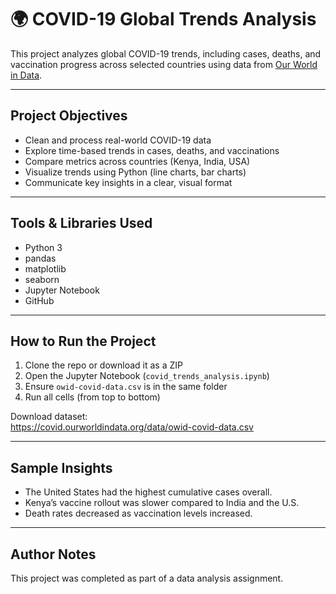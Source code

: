 # 🌍 COVID-19 Global Trends Analysis

This project analyzes global COVID-19 trends, including cases, deaths, and vaccination progress across selected countries using data from [Our World in Data](https://ourworldindata.org/coronavirus).

---

##  Project Objectives

- Clean and process real-world COVID-19 data
- Explore time-based trends in cases, deaths, and vaccinations
- Compare metrics across countries (Kenya, India, USA)
- Visualize trends using Python (line charts, bar charts)
- Communicate key insights in a clear, visual format

---

##  Tools & Libraries Used

- Python 3
- pandas
- matplotlib
- seaborn
- Jupyter Notebook
- GitHub

---

##  How to Run the Project

1. Clone the repo or download it as a ZIP
2. Open the Jupyter Notebook (`covid_trends_analysis.ipynb`)
3. Ensure `owid-covid-data.csv` is in the same folder
4. Run all cells (from top to bottom)

Download dataset:  
https://covid.ourworldindata.org/data/owid-covid-data.csv

---

##  Sample Insights

- The United States had the highest cumulative cases overall.
- Kenya’s vaccine rollout was slower compared to India and the U.S.
- Death rates decreased as vaccination levels increased.

---

##  Author Notes

This project was completed as part of a data analysis assignment.  
